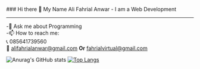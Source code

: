 <span style="text-align:center;">### Hi there 👋 My Name Ali Fahrial Anwar - I am a Web Development<span>

<hr>

-💬 Ask me about Programming
  <br>
-📫 How to reach me: 
    <br>
    📞 085641739560
    <br>
    📩 alifahrialanwar@gmail.com <b>Or</b> fahrialvirtual@gmail.com 
    
    

<!--
**Fahrial07/Fahrial07** is a ✨ _special_ ✨ repository because its `README.md` (this file) appears on your GitHub profile.

Here are some ideas to get you started:

- 🔭 I’m currently working on ...
- 🌱 I’m currently learning ...
- 👯 I’m looking to collaborate on ...
- 🤔 I’m looking for help with ...
- 💬 Ask me about Programming
- 📫 How to reach me: ...
- 😄 Pronouns: ...
- ⚡ Fun fact: ...
-->


![Anurag's GitHub stats](https://github-readme-stats.vercel.app/api?username=Fahrial07&show_icons=true&theme=radical)               [![Top Langs](https://github-readme-stats.vercel.app/api/top-langs/?username=anuraghazra&layout=compact)](https://github.com/anuraghazra/github-readme-stats)




